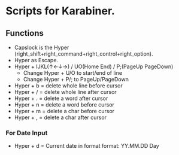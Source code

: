 # Scripts for Karabiner.

## Functions
* Capslock is the Hyper (right_shift+right_command+right_control+right_option).
* Hyper as Escape.
* Hyper + IJKL(↑←↓→) / UO(Home End) / P;(PageUp PageDown)
  * Change Hyper + U/O to start/end of line
  * Change Hyper + P/; to PageUp/PageDown
* Hyper + b = delete whole line before cursor
* Hyper + / = delete whole line after cursor
* Hyper + . = delete a word after cursor
* Hyper + n = delete a word before cursor
* Hyper + m = delete a char before cursor
* Hyper + , = delete a char after cursor

### For Date Input
- Hyper + d = Current date in format format: YY.MM.DD Day
